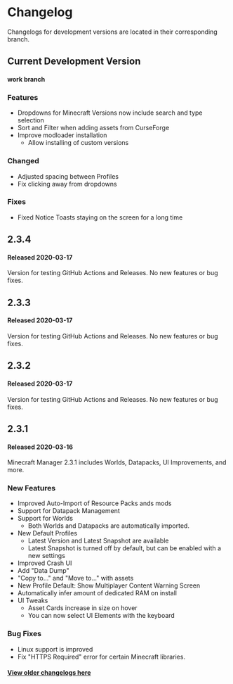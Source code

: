 # Changelog

Changelogs for development versions are located in their corresponding branch.

## Current Development Version

#### work branch

### Features

- Dropdowns for Minecraft Versions now include search and type selection
- Sort and Filter when adding assets from CurseForge
- Improve modloader installation
  - Allow installing of custom versions

### Changed

- Adjusted spacing between Profiles
- Fix clicking away from dropdowns

### Fixes

- Fixed Notice Toasts staying on the screen for a long time

## 2.3.4

#### Released 2020-03-17

Version for testing GitHub Actions and Releases. No new features or bug fixes.

## 2.3.3

#### Released 2020-03-17

Version for testing GitHub Actions and Releases. No new features or bug fixes.

## 2.3.2

#### Released 2020-03-17

Version for testing GitHub Actions and Releases. No new features or bug fixes.

## 2.3.1

#### Released 2020-03-16

Minecraft Manager 2.3.1 includes Worlds, Datapacks, UI Improvements, and more.

### New Features

- Improved Auto-Import of Resource Packs ands mods
- Support for Datapack Management
- Support for Worlds
  - Both Worlds and Datapacks are automatically imported.
- New Default Profiles
  - Latest Version and Latest Snapshot are available
  - Latest Snapshot is turned off by default, but can be enabled with a new settings
- Improved Crash UI
- Add "Data Dump"
- "Copy to..." and "Move to..." with assets
- New Profile Default: Show Multiplayer Content Warning Screen
- Automatically infer amount of dedicated RAM on install
- UI Tweaks
  - Asset Cards increase in size on hover
  - You can now select UI Elements with the keyboard

### Bug Fixes

- Linux support is improved
- Fix "HTTPS Required" error for certain Minecraft libraries.

#### [View older changelogs here](https://theemeraldtree.net/mcm/changelogs/)
